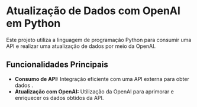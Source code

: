# Atualização de Dados com OpenAI em Python

Este projeto utiliza a linguagem de programação Python para consumir uma API e realizar uma atualização de dados por meio da OpenAI.

## Funcionalidades Principais
- **Consumo de API:** Integração eficiente com uma API externa para obter dados .
- **Atualização com OpenAI:** Utilização da OpenAI para aprimorar e enriquecer os dados obtidos da API.
  
